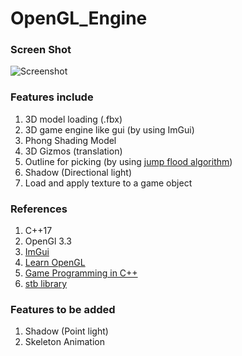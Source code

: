 # OpenGL_Engine

### Screen Shot
![Screenshot](https://github.com/dooeverything/OpenGL_Engine/blob/main/ScreenShots/Screenshot-3.png)

### Features include
 1. 3D model loading (.fbx)
 2. 3D game engine like gui (by using ImGui)
 3. Phong Shading Model
 4. 3D Gizmos (translation)
 5. Outline for picking (by using [jump flood algorithm](https://www.comp.nus.edu.sg/~tants/jfa.html))
 6. Shadow (Directional light)
 7. Load and apply texture to a game object

### References
 1. C++17
 2. OpenGl 3.3
 3. [ImGui](https://github.com/ocornut/imgui)
 4. [Learn OpenGL](learnopengl.com)
 5. [Game Programming in C++](https://www.amazon.com/Game-Programming-Creating-Games-Design/dp/0134597206)
 6. [stb library](https://github.com/nothings/stb)

### Features to be added
 1. Shadow (Point light)
 2. Skeleton Animation
